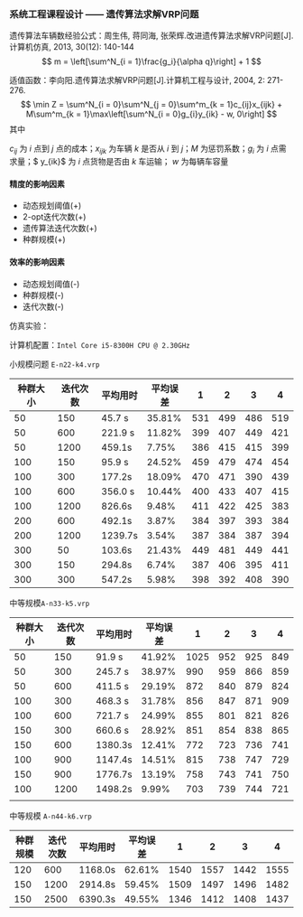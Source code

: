 ### 系统工程课程设计 —— 遗传算法求解VRP问题

遗传算法车辆数经验公式：周生伟, 蒋同海, 张荣辉.改进遗传算法求解VRP问题[J].计算机仿真, 2013, 30(12): 140-144
$$
m = \left[\sum^N_{i = 1}\frac{g_i}{\alpha q}\right] + 1
$$


适值函数：李向阳.遗传算法求解VRP问题[J].计算机工程与设计, 2004, 2: 271-276.
$$
\min Z = \sum^N_{i = 0}\sum^N_{j = 0}\sum^m_{k = 1}c_{ij}x_{ijk} + M\sum^m_{k = 1}\max\left[\sum^N_{i = 0}g_{i}y_{ik} - w, 0\right]
$$
其中

$c_{ij}$ 为 $i$ 点到 $j$ 点的成本；$x_{ijk}$ 为车辆 $k$ 是否从 $i$ 到 $j$；$M$ 为惩罚系数；$g_i$ 为 $i$ 点需求量；$ y_{ik}$ 为 $i$ 点货物是否由 $k$ 车运输； $w$ 为每辆车容量

#### 精度的影响因素

* 动态规划阈值(+)
* 2-opt迭代次数(+)
* 遗传算法迭代次数(+)
* 种群规模(+)

#### 效率的影响因素

* 动态规划阈值(-)
* 种群规模(-)
* 迭代次数(-)

仿真实验：

计算机配置：`Intel Core i5-8300H CPU @ 2.30GHz`

小规模问题 `E-n22-k4.vrp`

| 种群大小 | 迭代次数 | 平均用时 | 平均误差 | 1    | 2    | 3    | 4    |
| -------- | -------- | -------- | -------- | ---- | ---- | ---- | ---- |
| 50       | 150      | 45.7 s   | 35.81%   | 531  | 499  | 486  | 519  |
| 50       | 600      | 221.9 s  | 11.82%   | 399  | 407  | 449  | 421  |
| 50       | 1200     | 459.1s   | 7.75%    | 386  | 415  | 415  | 399  |
| 100      | 150      | 95.9 s   | 24.52%   | 459  | 479  | 474  | 454  |
| 100      | 300      | 177.2s   | 18.09%   | 470  | 471  | 390  | 439  |
| 100      | 600      | 356.0 s  | 10.44%   | 400  | 433  | 407  | 415  |
| 100      | 1200     | 826.6s   | 9.48%    | 411  | 422  | 425  | 383  |
| 200      | 600      | 492.1s   | 3.87%    | 384  | 397  | 393  | 384  |
| 200      | 1200     | 1239.7s  | 3.54%    | 387  | 384  | 387  | 394  |
| 300      | 50       | 103.6s   | 21.43%   | 449  | 481  | 449  | 441  |
| 300      | 150      | 294.8s   | 6.74%    | 387  | 406  | 395  | 411  |
| 300      | 300      | 547.2s   | 5.98%    | 398  | 392  | 408  | 390  |

中等规模`A-n33-k5.vrp`

| 种群大小 | 迭代次数 | 平均用时 | 平均误差 | 1    | 2    | 3    | 4    |
| -------- | -------- | -------- | -------- | ---- | ---- | ---- | ---- |
| 50       | 150      | 91.9 s   | 41.92%   | 1025 | 952  | 925  | 849  |
| 50       | 300      | 245.7 s  | 38.97%   | 990  | 959  | 866  | 859  |
| 50       | 600      | 411.5 s  | 29.19%   | 872  | 840  | 879  | 824  |
| 100      | 300      | 468.3 s  | 31.78%   | 856  | 847  | 871  | 909  |
| 100      | 600      | 721.7 s  | 24.99%   | 855  | 801  | 821  | 826  |
| 150      | 300      | 660.6 s  | 28.92%   | 851  | 854  | 838  | 865  |
| 150      | 600      | 1380.3s  | 12.41%   | 772  | 723  | 736  | 741  |
| 100      | 900      | 1147.4s  | 14.51%   | 815  | 738  | 747  | 729  |
| 150      | 900      | 1776.7s  | 13.19%   | 758  | 743  | 741  | 750  |
| 100      | 1200     | 1498.2s  | 9.99%    | 703  | 739  | 744  | 721  |
|          |          |          |          |      |      |      |      |

中等规模 `A-n44-k6.vrp`

| 种群规模 | 迭代次数 | 平均用时 | 平均误差 | 1    | 2    | 3    | 4    |
| -------- | -------- | -------- | -------- | ---- | ---- | ---- | ---- |
| 120      | 600      | 1168.0s  | 62.61%   | 1540 | 1557 | 1442 | 1555 |
| 150      | 1200     | 2914.8s  | 59.45%   | 1509 | 1497 | 1496 | 1482 |
| 150      | 2500     | 6390.3s  | 49.55%   | 1346 | 1412 | 1408 | 1437 |





